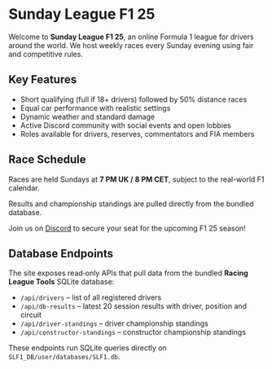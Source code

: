 # Sunday League F1 25

Welcome to **Sunday League F1 25**, an online Formula 1 league for drivers around the world. We host weekly races every Sunday evening using fair and competitive rules.

## Key Features

- Short qualifying (full if 18+ drivers) followed by 50% distance races
- Equal car performance with realistic settings
- Dynamic weather and standard damage
- Active Discord community with social events and open lobbies
- Roles available for drivers, reserves, commentators and FIA members

## Race Schedule

Races are held Sundays at **7 PM UK / 8 PM CET**, subject to the real-world F1 calendar.

Results and championship standings are pulled directly from the bundled database.

Join us on [Discord](https://discord.gg/EqrUdXfbHU) to secure your seat for the upcoming F1 25 season!

## Database Endpoints

The site exposes read‑only APIs that pull data from the bundled **Racing League Tools** SQLite database:

- `/api/drivers` – list of all registered drivers
- `/api/db-results` – latest 20 session results with driver, position and circuit
- `/api/driver-standings` – driver championship standings
- `/api/constructor-standings` – constructor championship standings

These endpoints run SQLite queries directly on `SLF1_DB/user/databases/SLF1.db`.
